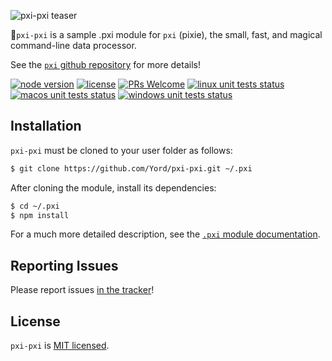 ![pxi-pxi teaser][teaser]

🧚`pxi-pxi` is a sample .pxi module for `pxi` (pixie), the small, fast, and magical command-line data processor.

See the [`pxi` github repository][pxi] for more details!

[![node version][shield-node]][node]
[![license][shield-license]][license]
[![PRs Welcome][shield-prs]][contribute]
[![linux unit tests status][shield-unit-tests-linux]][actions]
[![macos unit tests status][shield-unit-tests-macos]][actions]
[![windows unit tests status][shield-unit-tests-windows]][actions]

## Installation

`pxi-pxi` must be cloned to your user folder as follows:

```bash
$ git clone https://github.com/Yord/pxi-pxi.git ~/.pxi
```

After cloning the module, install its dependencies:

```bash
$ cd ~/.pxi
$ npm install
```

For a much more detailed description, see the [`.pxi` module documentation][pxi-module].

## Reporting Issues

Please report issues [in the tracker][issues]!

## License

`pxi-pxi` is [MIT licensed][license].

[actions]: https://github.com/Yord/pxi-pxi/actions
[contribute]: https://github.com/Yord/pxi
[issues]: https://github.com/Yord/pxi/issues
[license]: https://github.com/Yord/pxi-pxi/blob/master/LICENSE
[node]: https://nodejs.org/
[pxi]: https://github.com/Yord/pxi
[pxi-module]: https://github.com/Yord/pxi#pxi-module
[shield-license]: https://img.shields.io/badge/license-MIT-blue.svg?color=yellow&labelColor=313A42
[shield-node]: https://img.shields.io/node/v/pxi?color=red&labelColor=313A42
[shield-prs]: https://img.shields.io/badge/PRs-welcome-green.svg?labelColor=313A42
[shield-unit-tests-linux]: https://github.com/Yord/pxi-pxi/workflows/linux/badge.svg?branch=master
[shield-unit-tests-macos]: https://github.com/Yord/pxi-pxi/workflows/macos/badge.svg?branch=master
[shield-unit-tests-windows]: https://github.com/Yord/pxi-pxi/workflows/windows/badge.svg?branch=master
[teaser]: https://github.com/Yord/pxi/blob/master/teaser.gif?raw=true